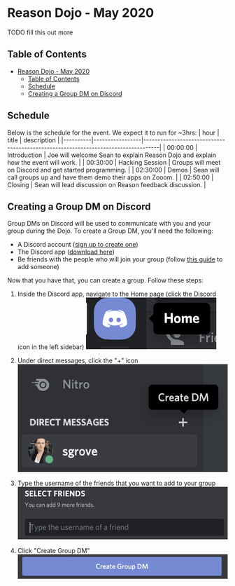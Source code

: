 # Reason Dojo - May 2020
TODO fill this out more

## Table of Contents
- [Reason Dojo - May 2020](#reason-dojo---may-2020)
  - [Table of Contents](#table-of-contents)
  - [Schedule](#schedule)
  - [Creating a Group DM on Discord](#creating-a-group-dm-on-discord)

## Schedule

Below is the schedule for the event. We expect it to run for ~3hrs:
| hour     | title           | description                                                                       |
|----------|-----------------|-----------------------------------------------------------------------------------|
| 00:00:00 | Introduction    | Joe will welcome Sean to explain Reason Dojo and explain how the event will work. |
| 00:30:00 | Hacking Session | Groups will meet on Discord and get started programming.                          |
| 02:30:00 | Demos           | Sean will call groups up and have them demo their apps on Zooom.                  |
| 02:50:00 | Closing         | Sean will lead discussion on Reason feedback discussion.                          |

## Creating a Group DM on Discord 

Group DMs on Discord will be used to communicate with you and your group during the Dojo. To create a Group DM, you'll need the following:
- A Discord account ([sign up to create one](https://discordapp.com/register))
- The Discord app ([download here](https://discordapp.com/download))
- Be friends with the people who will join your group (follow [this guide](https://support.discordapp.com/hc/en-us/articles/218344397-How-do-I-add-my-friend-to-my-friends-list-) to add someone)

Now that you have that, you can create a group. Follow these steps:
1. Inside the Discord app, navigate to the Home page (click the Discord icon in the left sidebar)
![screenshot showing the Discord Home icon](images/discord-home-icon.png)

2. Under direct messages, click the "+" icon
![screenshot showing the plus icon for creating a DM on Discord](images/create-dm-discord.png)

3. Type the username of the friends that you want to add to your group
![screenshot showing where to type the names of your group members.](images/group-dm-discord-type-name.png)

4. Click "Create Group DM" 
![screenshot showing the button to click to create a group dm on Discord](images/create-group-dm-button.png)
